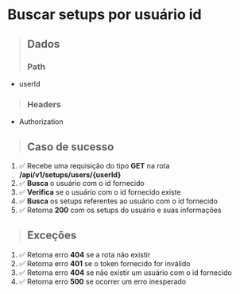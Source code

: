 # Buscar setups por usuário id

> ## Dados
>
> ### Path

- userId

> ### Headers

- Authorization

> ## Caso de sucesso

1. ✅ Recebe uma requisição do tipo **GET** na rota **/api/v1/setups/users/{userId}**
2. ✅ **Busca** o usuário com o id fornecido
3. ✅ **Verifica** se o usuário com o id fornecido existe
4. ✅ **Busca** os setups referentes ao usuário com o id fornecido
5. ✅ Retorna **200** com os setups do usuário e suas informações

> ## Exceções

1. ✅ Retorna erro **404** se a rota não existir
2. ✅ Retorna erro **401** se o token fornecido for inválido
3. ✅ Retorna erro **404** se não existir um usuário com o id fornecido
4. ✅ Retorna erro **500** se ocorrer um erro inesperado
